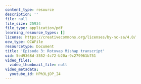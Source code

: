 ```yaml
---
content_type: resource
description: ''
file: null
file_size: 25934
file_type: application/pdf
learning_resource_types: []
license: https://creativecommons.org/licenses/by-nc-sa/4.0/
ocw_type: OCWFile
resourcetype: Document
title: 'Episode 3: Rotovap Mishap transcript'
uid: 5ed9368d-3552-4c72-b20a-9c279961b751
video_files:
  video_thumbnail_file: null
video_metadata:
  youtube_id: HPh3LjDP_I4
---
```

